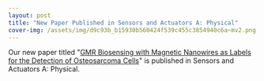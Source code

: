 ```yaml
---
layout: post
title: "New Paper Published in Sensors and Actuators A: Physical"
cover-img: /assets/img/d9c93b_b15930b560424f539c455c3854940c6a~mv2.png
---
```

Our new paper titled "[GMR Biosensing with Magnetic Nanowires as Labels for the Detection of Osteosarcoma Cells](https://www.sciencedirect.com/science/article/abs/pii/S0924424722007506)" is published in Sensors and Actuators A: Physical.